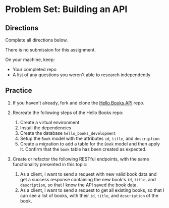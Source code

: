# Problem Set: Building an API

## Directions

Complete all directions below.

There is no submission for this assignment.

On your machine, keep:

- Your completed repo
- A list of any questions you weren't able to research independently

## Practice

1. If you haven't already, fork and clone the [Hello Books API](https://github.com/AdaGold/hello-books-api) repo.
1. Recreate the following steps of the Hello Books repo:
   1. Create a virtual environment
   1. Install the dependencies
   1. Create the database `hello_books_development`
   1. Setup the `Book` model with the attributes `id`, `title`, and `description`
   1. Create a migration to add a table for the `Book` model and then apply it. Confirm that the `book` table has been created as expected.

1. Create or refactor the following RESTful endpoints, with the same functionality presented in this topic:
   1. As a client, I want to send a request with new valid book data and get a success response containing the new book's `id`, `title`, and `description`, so that I know the API saved the book data.
   1. As a client, I want to send a request to get all existing books, so that I can see a list of books, with their `id`, `title`, and `description` of the book.
